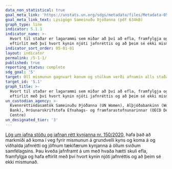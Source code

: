 ```yaml
---
data_non_statistical: true
goal_meta_link: 'https://unstats.un.org/sdgs/metadata/files/Metadata-05-01-01.pdf'
goal_meta_link_text: Lýsigögn Sameinuðu Þjóðanna (pdf 634kB)
graph_type: line
indicator: 5.1.1
indicator_name: >-
  Hvort til staðar er lagarammi sem miðar að því að efla, framfylgja og hafa
  eftirlit með því hvort kynin njóti jafnréttis og að þeim sé ekki mismunað.
indicator_sort_order: 05-01-01
layout: indicator
permalink: /5-1-1/
published: true
reporting_status: complete
sdg_goal: '5'
target: Öll mismunun gagnvart konum og stúlkum verði afnumin alls staðar.
target_id: '5.1'
graph_title: >-
  Hvort til staðar er lagarammi sem miðar að því að efla, framfylgja og hafa
  eftirlit með því hvort kynin njóti jafnréttis og að þeim sé ekki mismunað.
un_custodian_agency: >-
  Kvennréttindasamtök Sameinuðu Þjóðanna (UN Women), Alþjóðabankinn (World
  Bank), Þróunarskrifstofa Efnahags- og framfarastofnunarinnar (OECD Development
  Centre)
un_designated_tier: '3'
---
```


[Lög um jafna stöðu og jafnan rétt kynjanna nr. 150/2020,](https://www.althingi.is/lagas/nuna/2020150.html) hafa það að markmiði að koma í veg fyrir mismunun á grundvelli kyns og koma á og viðhalda jafnrétti og jöfnum tækifærum kynjanna á öllum sviðum samfélagsins. Þau kveða jafnframt á um með hvaða hætti skuli efla, framfylgja og hafa eftirlit með því hvort kynin njóti jafnréttis og að þeim sé ekki mismunað.
